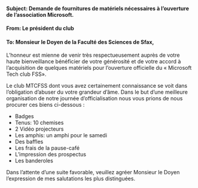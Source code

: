 ﻿#### Subject: Demande de fournitures de matériels nécessaires à l’ouverture de l’association Microsoft.
#### From: Le président du club
#### To: Monsieur le Doyen de la Faculté des Sciences de Sfax,
L’honneur est mienne de venir très respectueusement auprès de votre haute bienveillance bénéficier de votre générosité et de votre accord à l’acquisition de quelques matériels pour l’ouverture officielle du « Microsoft Tech club FSS».

Le club MTCFSS dont vous avez certainement connaissance se voit dans l’obligation d’abuser du votre grandeur d’âme. Dans le but d’une meilleure organisation de notre journée d’officialisation nous vous prions de nous procurer ces biens ci-dessous :
- Badges
- Tenus: 10 chemises
- 2 Vidéo projecteurs
- Les amphis: un amphi pour le samedi
- Des baffles 
- Les frais de la pause-café
- L’impression des prospectus
- Les banderoles 

Dans l’attente d’une suite favorable, veuillez agréer Monsieur le Doyen l’expression de mes salutations les plus distinguées.
